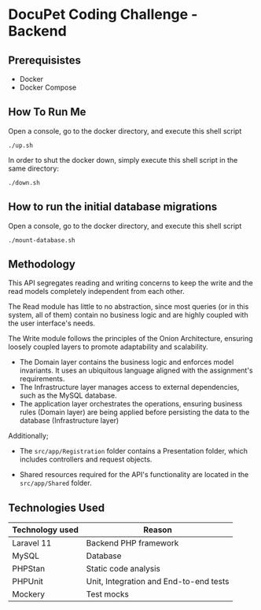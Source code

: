# DocuPet Coding Challenge - Backend

## Prerequisistes

- Docker
- Docker Compose

## How To Run Me

Open a console, go to the docker directory, and execute this shell script

```shell
./up.sh
```

In order to shut the docker down, simply execute this shell script in the same directory:

```shell
./down.sh
```

## How to run the initial database migrations

Open a console, go to the docker directory, and execute this shell script

```shell
./mount-database.sh
```

## Methodology

This API segregates reading and writing concerns to keep the write and the read models completely independent from each other.

The Read module has little to no abstraction, since most queries (or in this system, all of them) contain no business logic and are highly coupled with the user interface's needs.

The Write module follows the principles of the Onion Architecture, ensuring loosely coupled layers to promote adaptability and scalability.

- The Domain layer contains the business logic and enforces model invariants. It uses an ubiquitous language aligned with the assignment's requirements.
- The Infrastructure layer manages access to external dependencies, such as the MySQL database.
- The application layer orchestrates the operations, ensuring business rules (Domain layer) are being applied before persisting the data to the database (Infrastructure layer)

Additionally; 

- The `src/app/Registration` folder contains a Presentation folder, which includes controllers and request objects.

- Shared resources required for the API's functionality are located in the `src/app/Shared` folder.

## Technologies Used

| Technology used  | Reason                                 |
| ---------------- | -------------------------------------- |
| Laravel 11       | Backend PHP framework                  |
| MySQL            | Database                               |
| PHPStan          | Static code analysis                   |
| PHPUnit          | Unit, Integration and End-to-end tests |
| Mockery          | Test mocks                             |
